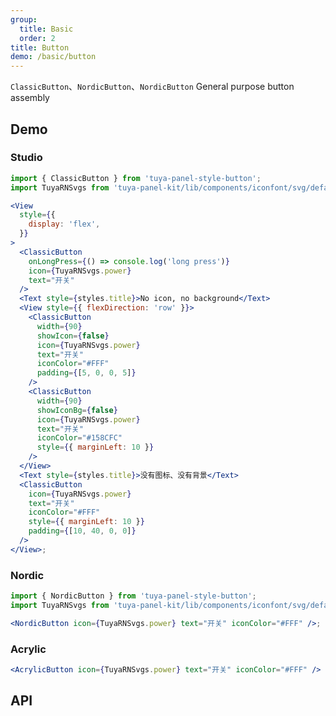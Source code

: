 ```yaml
---
group:
  title: Basic
  order: 2
title: Button
demo: /basic/button
---
```


<Desc>

`ClassicButton`、`NordicButton`、`NordicButton` General purpose button assembly

</Desc>

## Demo

### Studio

```jsx
import { ClassicButton } from 'tuya-panel-style-button';
import TuyaRNSvgs from 'tuya-panel-kit/lib/components/iconfont/svg/defaultSvg';

<View
  style={{
    display: 'flex',
  }}
>
  <ClassicButton
    onLongPress={() => console.log('long press')}
    icon={TuyaRNSvgs.power}
    text="开关"
  />
  <Text style={styles.title}>No icon, no background</Text>
  <View style={{ flexDirection: 'row' }}>
    <ClassicButton
      width={90}
      showIcon={false}
      icon={TuyaRNSvgs.power}
      text="开关"
      iconColor="#FFF"
      padding={[5, 0, 0, 5]}
    />
    <ClassicButton
      width={90}
      showIconBg={false}
      icon={TuyaRNSvgs.power}
      text="开关"
      iconColor="#158CFC"
      style={{ marginLeft: 10 }}
    />
  </View>
  <Text style={styles.title}>没有图标、没有背景</Text>
  <ClassicButton
    icon={TuyaRNSvgs.power}
    text="开关"
    iconColor="#FFF"
    style={{ marginLeft: 10 }}
    padding={[10, 40, 0, 0]}
  />
</View>;
```

### Nordic

```jsx
import { NordicButton } from 'tuya-panel-style-button';
import TuyaRNSvgs from 'tuya-panel-kit/lib/components/iconfont/svg/defaultSvg';

<NordicButton icon={TuyaRNSvgs.power} text="开关" iconColor="#FFF" />;
```

### Acrylic

```jsx
<AcrylicButton icon={TuyaRNSvgs.power} text="开关" iconColor="#FFF" />
```

## API

<API src="../../../node_modules/tuya-panel-style-button/lib/index.d.ts" exports='["ClassicButton"]'></API>
